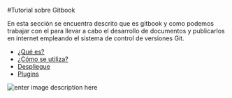 #Tutorial sobre Gitbook

En esta sección se encuentra descrito que es gitbook y como podemos trabajar con el para llevar a cabo el desarrollo de documentos y publicarlos en internet empleando el sistema de control de versiones Git.

  * [¿Qué es?](queesgitbook.md) 
  * [¿Cómo se utiliza?](comoseutilizagitbook.md)
  * [Despliegue](desplieguegitbook.md)
  * [Plugins](plugins.md)

![enter image description here](https://ucarecdn.com/24e81169-56fa-4496-9995-ed5cb61ffd31/)
